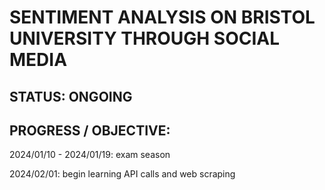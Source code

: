 # SENTIMENT ANALYSIS ON BRISTOL UNIVERSITY THROUGH SOCIAL MEDIA

## STATUS: ONGOING

## PROGRESS / OBJECTIVE:
2024/01/10 - 2024/01/19: exam season

2024/02/01: begin learning API calls and web scraping 
